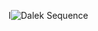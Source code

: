 I![Dalek Sequence](http://yuml.me/diagram/plain/activity/(start)-(UpdateStarted)->(SUCCESS)->(VERIFICATION)verified->(INSTALLED)->(DONE),(UpdateStarted)->(SUCCESS)->(VERIFICATION)failed->(FAILED),(UpdateStarted)->(FAILED).png)
